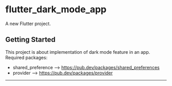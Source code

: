 # flutter_dark_mode_app

A new Flutter project.

## Getting Started

This project is about implementation of dark mode feature in an app.
Required packages:
- shared_preference --> https://pub.dev/packages/shared_preferences
- provider --> https://pub.dev/packages/provider

-----------------------------------------------------------




